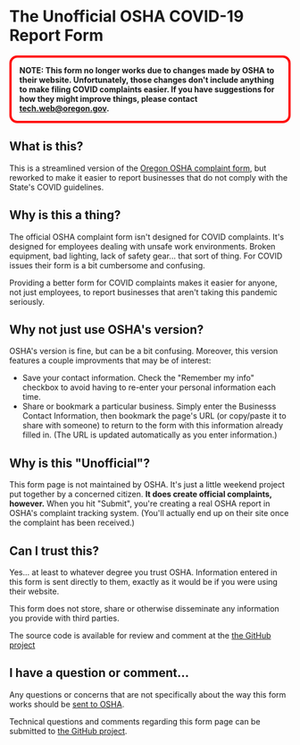 # The Unofficial OSHA COVID-19 Report Form

<p style="border: solid 4px #f00; font-weight: bold; border-radius: 1em; padding: 1em">
NOTE: This form no longer works due to changes made by OSHA to their website.  Unfortunately, those changes don't include anything to make filing COVID complaints easier.  If you have suggestions for how they might improve things, please contact <a href="mailto:tech.web@oregon.gov">tech.web@oregon.gov</a>.
</p>

## What is this?

This is a streamlined version of the [Oregon OSHA complaint form](https://www4.cbs.state.or.us/exs/osha/hazrep/), but reworked to make it easier to report businesses that do not comply with the State's COVID guidelines.

## Why is this a thing?

The official OSHA complaint form isn't designed for COVID complaints.  It's designed for employees dealing with unsafe work environments.  Broken equipment, bad lighting, lack of safety gear... that sort of thing.  For COVID issues their form is a bit cumbersome and confusing.

Providing a better form for COVID complaints makes it easier for anyone, not just employees, to report businesses that aren't taking this pandemic seriously.

## Why not just use OSHA's version?

OSHA's version is fine, but can be a bit confusing.  Moreover, this version features a couple improvments that may be of interest:

* Save your contact information.  Check the "Remember my info" checkbox to avoid having to re-enter your personal information each time.
* Share or bookmark a particular business.  Simply enter the Businesss Contact Information, then bookmark the page's URL (or copy/paste it to share with someone) to return to the form with this information already filled in. (The URL is updated automatically as you enter information.)

## Why is this "Unofficial"?

This form page is not maintained by OSHA.  It's just a little weekend project
put together by a concerned citizen.  <strong>It does create official
complaints, however.</strong>  When you hit "Submit", you're creating a real
OSHA report in OSHA's complaint tracking system. (You'll actually end up on their
site once the complaint has been received.)

## Can I trust this?

Yes... at least to whatever degree you trust OSHA.  Information entered in this form
is sent directly to them, exactly as it would be if you were using
their website.

This form does not store, share or otherwise disseminate any information you
provide with third parties.

The source code is available for review and comment at the [the GitHub project](https://www.github.com/broofa/oshareport)

## I have a question or comment...

Any questions or concerns that are not specifically about the way this form works
should be [sent to OSHA](https://osha.oregon.gov/Pages/contactus.aspx).

Technical questions and comments regarding this form page can be submitted to [the GitHub project](https://www.github.com/broofa/oshareport).
